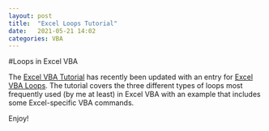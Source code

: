 ```yaml
---
layout: post
title:  "Excel Loops Tutorial"
date:   2021-05-21 14:02
categories: VBA
---
```


#Loops in Excel VBA

The [Excel VBA Tutorial](/Excel-VBA-Tutorial/) has recently been updated with an entry for [Excel VBA Loops](/tutorial/excel/excel-vba-loops/).  The tutorial covers the three different types of loops most frequently used (by me at least) in Excel VBA with an example that includes some Excel-specific VBA commands.  

Enjoy!